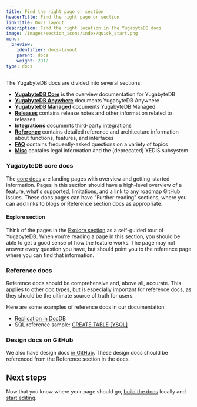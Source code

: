 ```yaml
---
title: Find the right page or section
headerTitle: Find the right page or section
linkTitle: Docs layout
description: Find the right location in the YugabyteDB docs
image: /images/section_icons/index/quick_start.png
menu:
  preview:
    identifier: docs-layout
    parent: docs
    weight: 2912
type: docs
---
```


The YugabyteDB docs are divided into several sections:

* [**YugabyteDB Core**](/preview/) is the overview documentation for YugabyteDB
* [**YugabyteDB Anywhere**](/preview/yugabyte-platform/) documents YugabyteDB Anywhere
* [**YugabyteDB Managed**](/preview/yugabyte-cloud/) documents YugabyteDB Managed
* [**Releases**](/preview/releases/) contains release notes and other information related to releases
* [**Integrations**](/preview/integrations/) documents third-party integrations
* [**Reference**](/preview/reference/configuration/) contains detailed reference and architecture information about functions, features, and interfaces
* [**FAQ**](/preview/faq/general/) contains frequently-asked questions on a variety of topics
* [**Misc**](/preview/legal/) contains legal information and the (deprecated) YEDIS subsystem

### YugabyteDB core docs

The [core docs](/preview/) are landing pages with overview and getting-started information. Pages in this section should have a high-level overview of a feature, what's supported, limitations, and a link to any roadmap GitHub issues. These docs pages can have "Further reading" sections, where you can add links to blogs or Reference section docs as appropriate.

#### Explore section

Think of the pages in the [Explore section](/preview/explore/) as a self-guided tour of YugabyteDB. When you're reading a page in this section, you should be able to get a good sense of how the feature works. The page may not answer every question you have, but should point you to the reference page where you can find that information.

### Reference docs

Reference docs should be comprehensive and, above all, accurate. This applies to other doc types, but is especially important for reference docs, as they should be the ultimate source of truth for users.

Here are some examples of reference docs in our documentation:

* [Replication in DocDB](/preview/architecture/docdb-replication/replication/)
* SQL reference sample: [CREATE TABLE [YSQL]](/preview/api/ysql/the-sql-language/statements/ddl_create_table/)

### Design docs on GitHub

We also have design docs [in GitHub](https://github.com/yugabyte/yugabyte-db/tree/master/architecture/design). These design docs should be referenced from the Reference section in the docs.

## Next steps

Now that you know where your page should go, [build the docs](../docs-build/) locally and [start editing](../docs-edit/).
